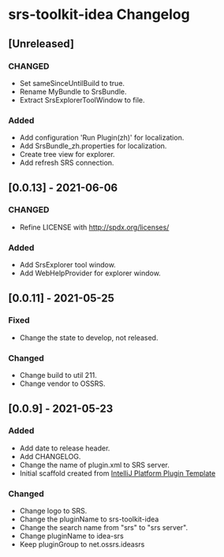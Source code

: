 <!-- Keep a Changelog guide -> https://keepachangelog.com -->

# srs-toolkit-idea Changelog

## [Unreleased]
### CHANGED
- Set sameSinceUntilBuild to true.
- Rename MyBundle to SrsBundle.
- Extract SrsExplorerToolWindow to file.
### Added
- Add configuration 'Run Plugin(zh)' for localization.
- Add SrsBundle_zh.properties for localization.
- Create tree view for explorer.
- Add refresh SRS connection.

## [0.0.13] - 2021-06-06
### CHANGED
- Refine LICENSE with http://spdx.org/licenses/
### Added
- Add SrsExplorer tool window.
- Add WebHelpProvider for explorer window.

## [0.0.11] - 2021-05-25
### Fixed
- Change the state to develop, not released.
### Changed
- Change build to util 211.
- Change vendor to OSSRS.

## [0.0.9] - 2021-05-23
### Added
- Add date to release header.
- Add CHANGELOG.
- Change the name of plugin.xml to SRS server.
- Initial scaffold created from [IntelliJ Platform Plugin Template](https://github.com/JetBrains/intellij-platform-plugin-template)
### Changed
- Change logo to SRS.
- Change the pluginName to srs-toolkit-idea
- Change the search name from "srs" to "srs server".
- Change pluginName to idea-srs
- Keep pluginGroup to net.ossrs.ideasrs
